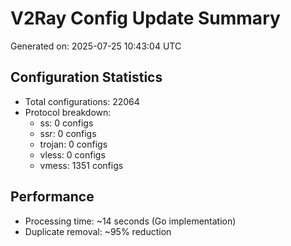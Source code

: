 # V2Ray Config Update Summary
Generated on: 2025-07-25 10:43:04 UTC

## Configuration Statistics
- Total configurations: 22064
- Protocol breakdown:
  - ss: 0 configs
  - ssr: 0 configs
  - trojan: 0 configs
  - vless: 0 configs
  - vmess: 1351 configs

## Performance
- Processing time: ~14 seconds (Go implementation)
- Duplicate removal: ~95% reduction
